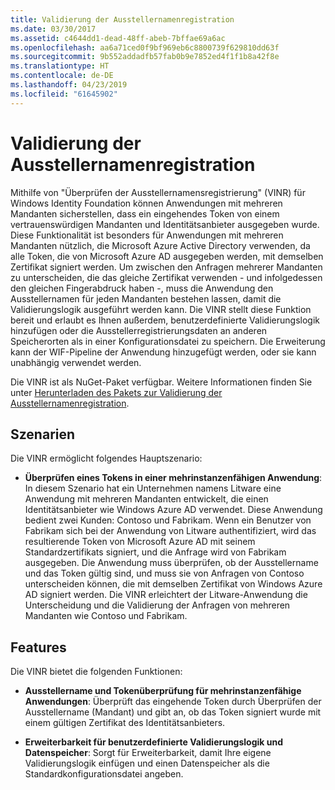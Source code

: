 ```yaml
---
title: Validierung der Ausstellernamenregistration
ms.date: 03/30/2017
ms.assetid: c4644dd1-dead-48ff-abeb-7bffae69a6ac
ms.openlocfilehash: aa6a71ced0f9bf969eb6c8800739f629810dd63f
ms.sourcegitcommit: 9b552addadfb57fab0b9e7852ed4f1f1b8a42f8e
ms.translationtype: HT
ms.contentlocale: de-DE
ms.lasthandoff: 04/23/2019
ms.locfileid: "61645902"
---
```

# <a name="validating-issuer-name-registry"></a>Validierung der Ausstellernamenregistration
Mithilfe von "Überprüfen der Ausstellernamensregistrierung" (VINR) für Windows Identity Foundation können Anwendungen mit mehreren Mandanten sicherstellen, dass ein eingehendes Token von einem vertrauenswürdigen Mandanten und Identitätsanbieter ausgegeben wurde. Diese Funktionalität ist besonders für Anwendungen mit mehreren Mandanten nützlich, die Microsoft Azure Active Directory verwenden, da alle Token, die von Microsoft Azure AD ausgegeben werden, mit demselben Zertifikat signiert werden. Um zwischen den Anfragen mehrerer Mandanten zu unterscheiden, die das gleiche Zertifikat verwenden - und infolgedessen den gleichen Fingerabdruck haben -, muss die Anwendung den Ausstellernamen für jeden Mandanten bestehen lassen, damit die Validierungslogik ausgeführt werden kann. Die VINR stellt diese Funktion bereit und erlaubt es Ihnen außerdem, benutzerdefinierte Validierungslogik hinzufügen oder die Ausstellerregistrierungsdaten an anderen Speicherorten als in einer Konfigurationsdatei zu speichern. Die Erweiterung kann der WIF-Pipeline der Anwendung hinzugefügt werden, oder sie kann unabhängig verwendet werden.  
  
 Die VINR ist als NuGet-Paket verfügbar. Weitere Informationen finden Sie unter [Herunterladen des Pakets zur Validierung der Ausstellernamenregistration](../../../docs/framework/security/downloading-the-validating-issuer-name-registry-package.md).  
  
## <a name="scenarios"></a>Szenarien  
 Die VINR ermöglicht folgendes Hauptszenario:  
  
- **Überprüfen eines Tokens in einer mehrinstanzenfähigen Anwendung**: In diesem Szenario hat ein Unternehmen namens Litware eine Anwendung mit mehreren Mandanten entwickelt, die einen Identitätsanbieter wie Windows Azure AD verwendet. Diese Anwendung bedient zwei Kunden: Contoso und Fabrikam. Wenn ein Benutzer von Fabrikam sich bei der Anwendung von Litware authentifiziert, wird das resultierende Token von Microsoft Azure AD mit seinem Standardzertifikats signiert, und die Anfrage wird von Fabrikam ausgegeben. Die Anwendung muss überprüfen, ob der Ausstellername und das Token gültig sind, und muss sie von Anfragen von Contoso unterscheiden können, die mit demselben Zertifikat von Windows Azure AD signiert werden. Die VINR erleichtert der Litware-Anwendung die Unterscheidung und die Validierung der Anfragen von mehreren Mandanten wie Contoso und Fabrikam.  
  
## <a name="features"></a>Features  
 Die VINR bietet die folgenden Funktionen:  
  
- **Ausstellername und Tokenüberprüfung für mehrinstanzenfähige Anwendungen**: Überprüft das eingehende Token durch Überprüfen der Ausstellername (Mandant) und gibt an, ob das Token signiert wurde mit einem gültigen Zertifikat des Identitätsanbieters.  
  
- **Erweiterbarkeit für benutzerdefinierte Validierungslogik und Datenspeicher**: Sorgt für Erweiterbarkeit, damit Ihre eigene Validierungslogik einfügen und einen Datenspeicher als die Standardkonfigurationsdatei angeben.
